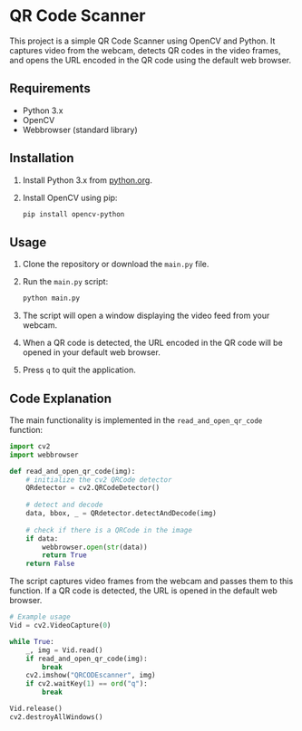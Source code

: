 # QR Code Scanner

This project is a simple QR Code Scanner using OpenCV and Python. It captures video from the webcam, detects QR codes in the video frames, and opens the URL encoded in the QR code using the default web browser.

## Requirements

- Python 3.x
- OpenCV
- Webbrowser (standard library)

## Installation

1. Install Python 3.x from [python.org](https://www.python.org/).
2. Install OpenCV using pip:

    ```sh
    pip install opencv-python
    ```

## Usage

1. Clone the repository or download the `main.py` file.
2. Run the `main.py` script:

    ```sh
    python main.py
    ```

3. The script will open a window displaying the video feed from your webcam.
4. When a QR code is detected, the URL encoded in the QR code will be opened in your default web browser.
5. Press `q` to quit the application.

## Code Explanation

The main functionality is implemented in the `read_and_open_qr_code` function:

```python
import cv2
import webbrowser

def read_and_open_qr_code(img):
    # initialize the cv2 QRCode detector
    QRdetector = cv2.QRCodeDetector()
    
    # detect and decode
    data, bbox, _ = QRdetector.detectAndDecode(img)
    
    # check if there is a QRCode in the image
    if data:
        webbrowser.open(str(data))
        return True
    return False
```

The script captures video frames from the webcam and passes them to this function. If a QR code is detected, the URL is opened in the default web browser.

```python
# Example usage
Vid = cv2.VideoCapture(0)

while True:
    _, img = Vid.read()
    if read_and_open_qr_code(img):
        break
    cv2.imshow("QRCODEscanner", img)
    if cv2.waitKey(1) == ord("q"):
        break

Vid.release()
cv2.destroyAllWindows()
```
